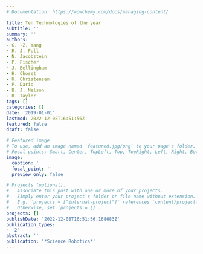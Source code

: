 ```yaml
---
# Documentation: https://wowchemy.com/docs/managing-content/

title: Ten Technologies of the year
subtitle: ''
summary: ''
authors:
- G. -Z. Yang
- R. J. Full
- N. Jacobstein
- P. Fischer
- J. Bellingham
- H. Choset
- H. Christensen
- P. Dario
- B. J. Nelson
- R. Taylor
tags: []
categories: []
date: '2019-01-01'
lastmod: 2022-12-08T16:51:56Z
featured: false
draft: false

# Featured image
# To use, add an image named `featured.jpg/png` to your page's folder.
# Focal points: Smart, Center, TopLeft, Top, TopRight, Left, Right, BottomLeft, Bottom, BottomRight.
image:
  caption: ''
  focal_point: ''
  preview_only: false

# Projects (optional).
#   Associate this post with one or more of your projects.
#   Simply enter your project's folder or file name without extension.
#   E.g. `projects = ["internal-project"]` references `content/project/deep-learning/index.md`.
#   Otherwise, set `projects = []`.
projects: []
publishDate: '2022-12-08T16:51:56.168683Z'
publication_types:
- '2'
abstract: ''
publication: '*Science Robotics*'
---
```


